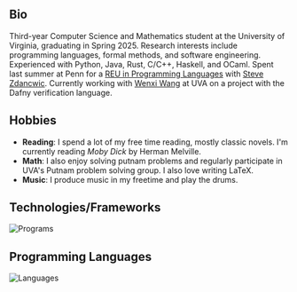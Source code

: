 ## Bio
Third-year Computer Science and Mathematics student at the University of Virginia, graduating in Spring 2025. 
Research interests include programming languages, formal methods, and software engineering.
Experienced with Python, Java, Rust, C/C++, Haskell, and OCaml. 
Spent last summer at Penn for a [REU in Programming Languages](https://penn-repl.github.io/) with [Steve Zdancwic](https://www.cis.upenn.edu/~stevez/).
Currently working with [Wenxi Wang](https://wenxiwang.github.io/) at UVA on a project with the Dafny verification language.

## Hobbies

* **Reading**: I spend a lot of my free time reading, mostly classic novels. I'm currently reading *Moby Dick* by Herman Melville.
* **Math**: I also enjoy solving putnam problems and regularly participate in UVA's Putnam problem solving group. I also love writing LaTeX.
* **Music**: I produce music in my freetime and play the drums.

## Technologies/Frameworks
![Programs](https://skillicons.dev/icons?i=linux,apple,windows,git,vscode,vim,tensorflow,pytorch,mysql)

## Programming Languages
![Languages](https://skillicons.dev/icons?i=py,cpp,c,java,rust,haskell,ocaml,bash,latex)
